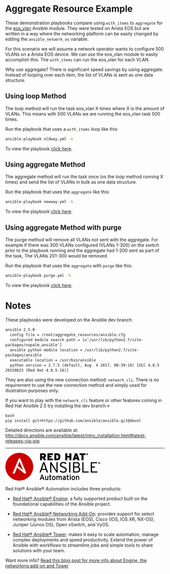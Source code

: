# Aggregate Resource Example
These demonstration playbooks compare using `with_items` to `aggregate` for the [eos_vlan](https://docs.ansible.com/ansible/latest/eos_vlan_module.html) Ansible module.  They were tested on Arista EOS but are written in a way where the networking platform can be easily changed by editing the `ansible_network_os` variable.

For this scenario we will assume a network operator wants to configure 500 VLANs on a Arista EOS device.  We can use the eos_vlan module to easily accomplish this.  The `with_items` can run the eos_vlan for each VLAN.

Why use aggregate?  There is significant speed savings by using aggregate.  Instead of looping over each item, the list of VLANs is sent as one data structure.

## Using loop Method
The loop method will run the task eos_vlan X times where X is the amount of VLANs.  This means with 500 VLANs we are running the eos_vlan task 500 times.

Run the playbook that uses a `with_items` loop like this:
```bash
ansible-playbook oldway.yml -k
```
To view the playbook [click here](oldway.yml).

## Using aggregate Method
The aggregate method will run the task once (vs the loop method running X times) and send the list of VLANs in bulk as one data structure.

Run the playbook that uses the `aggregate` like this:
```bash
ansible-playbook newway.yml -k
```
To view the playbook [click here](newway.yml).

## Using aggregate Method with purge
The purge method will remove all VLANs not sent with the aggregate.  For example if there was 300 VLANs configured (VLANs 1-300) on the switch prior to the playbook running and the aggregate had 1-200 sent as part of the task, The VLANs 201-300 would be removed.

Run the playbook that uses the `aggregate` with `purge` like this:
```bash
ansible-playbook purge.yml -k
```
To view the playbook [click here](newway.yml).

# Notes
These playbooks were developed on the Ansible dev branch:
```
ansible 2.5.0
  config file = /root/aggregate_resources/ansible.cfg
  configured module search path = [u'/usr/lib/python2.7/site-packages/napalm_ansible']
  ansible python module location = /usr/lib/python2.7/site-packages/ansible
  executable location = /usr/bin/ansible
  python version = 2.7.5 (default, Aug  4 2017, 00:39:18) [GCC 4.8.5 20150623 (Red Hat 4.8.5-16)]
```
They are also using the new connection method: `network_cli`.  There is no requirement to use the new connection method and simply used for illustration purposes only.

If you want to play with the `network_cli` feature or other features coming in Red Hat Ansible 2.5 try installing the dev branch->
```
bash
pip install git+https://github.com/ansible/ansible.git@devel
```

Detailed directions are available at:
http://docs.ansible.com/ansible/latest/intro_installation.html#latest-releases-via-pip  

 ---
![Red Hat Ansible Automation](rh-ansible-automation.png)

Red Hat® Ansible® Automation includes three products:

- [Red Hat® Ansible® Engine](https://www.ansible.com/ansible-engine): a fully supported product built on the foundational capabilities of the Ansible project.

- [Red Hat® Ansible® Networking Add-On](https://www.ansible.com/ansible-engine): provides support for select networking modules from Arista (EOS), Cisco (IOS, IOS XR, NX-OS), Juniper (Junos OS), Open vSwitch, and VyOS.

- [Red Hat® Ansible® Tower](https://www.ansible.com/tower): makes it easy to scale automation, manage complex deployments and speed productivity. Extend the power of Ansible with workflows to streamline jobs and simple tools to share solutions with your team.

Want more info?
[Read this blog post for more info about Engine, the networking add-on and Tower](https://www.ansible.com/blog/red-hat-ansible-automation-engine-vs-tower)

